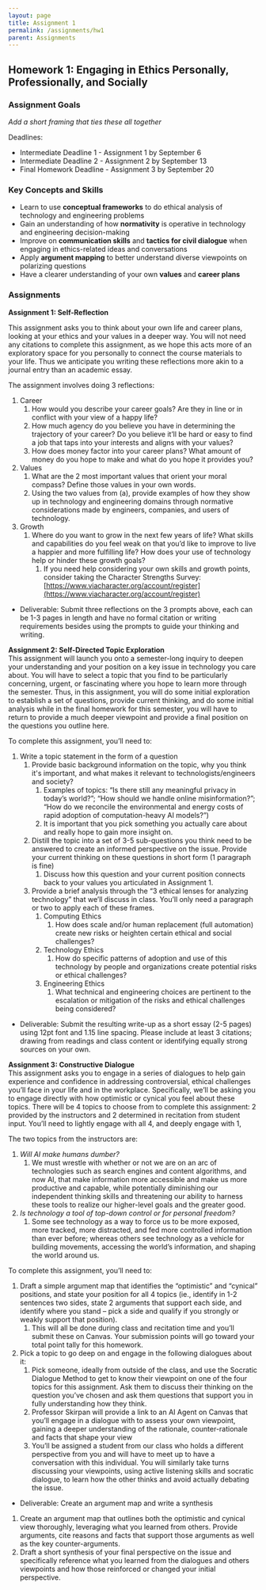```yaml
---
layout: page
title: Assignment 1
permalink: /assignments/hw1
parent: Assignments
---
```


## Homework 1: Engaging in Ethics Personally, Professionally, and Socially

### Assignment Goals

*Add a short framing that ties these all together*

Deadlines:

- Intermediate Deadline 1 \- Assignment 1 by September 6  
- Intermediate Deadline 2 \- Assignment 2 by September 13  
- Final Homework Deadline \- Assignment 3 by September 20

### Key Concepts and Skills

- Learn to use **conceptual frameworks** to do ethical analysis of technology and engineering problems  
- Gain an understanding of how **normativity** is operative in technology and engineering decision-making  
- Improve on **communication skills** and **tactics for civil dialogue** when engaging in ethics-related ideas and conversations  
- Apply **argument mapping** to better understand diverse viewpoints on polarizing questions  
- Have a clearer understanding of your own **values** and **career plans**

### Assignments

**Assignment 1: Self-Reflection**

This assignment asks you to think about your own life and career plans, looking at your ethics and your values in a deeper way. You will not need any citations to complete this assignment, as we hope this acts more of an exploratory space for you personally to connect the course materials to your life. Thus we anticipate you writing these reflections more akin to a journal entry than an academic essay.

The assignment involves doing 3 reflections:

1. Career  
   1. How would you describe your career goals? Are they in line or in conflict with your view of a happy life?  
   2. How much agency do you believe you have in determining the trajectory of your career? Do you believe it’ll be hard or easy to find a job that taps into your interests and aligns with your values?  
   3. How does money factor into your career plans? What amount of money do you hope to make and what do you hope it provides you?  
2. Values  
   1. What are the 2 most important values that orient your moral compass? Define those values in your own words.  
   2. Using the two values from (a), provide examples of how they show up in technology and engineering domains through normative considerations made by engineers, companies, and users of technology.  
3. Growth  
   1. Where do you want to grow in the next few years of life? What skills and capabilities do you feel weak on that you’d like to improve to live a happier and more fulfilling life? How does your use of technology help or hinder these growth goals?  
      1. If you need help considering your own skills and growth points, consider taking the Character Strengths Survey: [https://www.viacharacter.org/account/register](https://www.viacharacter.org/account/register) 

- Deliverable: Submit three reflections on the 3 prompts above, each can be 1-3 pages in length and have no formal citation or writing requirements besides using the prompts to guide your thinking and writing.


**Assignment 2: Self-Directed Topic Exploration**  
This assignment will launch you onto a semester-long inquiry to deepen your understanding and your position on a key issue in technology you care about. You will have to select a topic that you find to be particularly concerning, urgent, or fascinating where you hope to learn more through the semester. Thus, in this assignment, you will do some initial exploration to establish a set of questions, provide current thinking, and do some initial analysis while in the final homework for this semester, you will have to return to provide a much deeper viewpoint and provide a final position on the questions you outline here.

To complete this assignment, you’ll need to:

1. Write a topic statement in the form of a question  
   1. Provide basic background information on the topic, why you think it's important, and what makes it relevant to technologists/engineers and society?   
      1. Examples of topics: “Is there still any meaningful privacy in today’s world?”; “How should we handle online misinformation?”; “How do we reconcile the environmental and energy costs of rapid adoption of computation-heavy AI models?”)  
      2. It is important that you pick something you actually care about and really hope to gain more insight on.  
   2. Distill the topic into a set of 3-5 sub-questions you think need to be answered to create an informed perspective on the issue. Provide your current thinking on these questions in short form (1 paragraph is fine)  
      1. Discuss how this question and your current position connects back to your values you articulated in Assignment 1\.  
   3. Provide a brief analysis through the “3 ethical lenses for analyzing technology” that we’ll discuss in class. You’ll only need a paragraph or two to apply each of these frames.  
      1. Computing Ethics  
         1. How does scale and/or human replacement (full automation) create new risks or heighten certain ethical and social challenges?  
      2. Technology Ethics  
         1. How do specific patterns of adoption and use of this technology by people and organizations create potential risks or ethical challenges?  
      3. Engineering Ethics  
         1. What technical and engineering choices are pertinent to the escalation or mitigation of the risks and ethical challenges being considered?  
- Deliverable: Submit the resulting write-up as a short essay (2-5 pages) using 12pt font and 1.15 line spacing. Please include at least 3 citations; drawing from readings and class content or identifying equally strong sources on your own.

**Assignment 3: Constructive Dialogue**  
This assignment asks you to engage in a series of dialogues to help gain experience and confidence in addressing controversial, ethical challenges you’ll face in your life and in the workplace. Specifically, we’ll be asking you to engage directly with how optimistic or cynical you feel about these topics. There will be 4 topics to choose from to complete this assignment: 2 provided by the instructors and 2 determined in recitation from student input. You’ll need to lightly engage with all 4, and deeply engage with 1,

The two topics from the instructors are:

1. *Will AI make humans dumber?*  
   1. We must wrestle with whether or not we are on an arc of technologies such as search engines and content algorithms, and now AI, that make information more accessible and make us more productive and capable, while potentially diminishing our independent thinking skills and threatening our ability to harness these tools to realize our higher-level goals and the greater good.   
2. *Is technology a tool of top-down control or for personal freedom?*  
   1. Some see technology as a way to force us to be more exposed, more tracked, more distracted, and fed more controlled information than ever before; whereas others see technology as a vehicle for building movements, accessing the world’s information, and shaping the world around us. 

To complete this assignment, you’ll need to:

1. Draft a simple argument map that identifies the “optimistic” and “cynical” positions, and state your position for all 4 topics (ie., identify in 1-2 sentences two sides, state 2 arguments that support each side, and identify where you stand – pick a side and qualify if you strongly or weakly support that position).  
   1. This will all be done during class and recitation time and you’ll submit these on Canvas. Your submission points will go toward your total point tally for this homework.  
2. Pick a topic to go deep on and engage in the following dialogues about it:  
   1. Pick someone, ideally from outside of the class, and use the Socratic Dialogue Method to get to know their viewpoint on one of the four topics for this assignment. Ask them to discuss their thinking on the question you’ve chosen and ask them questions that support you in fully understanding how they think.  
   2. Professor Skirpan will provide a link to an AI Agent on Canvas that you’ll engage in a dialogue with to assess your own viewpoint, gaining a deeper understanding of the rationale, counter-rationale and facts that shape your view  
   3. You’ll be assigned a student from our class who holds a different perspective from you and will have to meet up to have a conversation with this individual. You will similarly take turns discussing your viewpoints, using active listening skills and socratic dialogue, to learn how the other thinks and avoid actually debating the issue.

- Deliverable: Create an argument map and write a synthesis  
1. Create an argument map that outlines both the optimistic and cynical view thoroughly, leveraging what you learned from others. Provide arguments, cite reasons and facts that support those arguments as well as the key counter-arguments.  
2. Draft a short synthesis of your final perspective on the issue and specifically reference what you learned from the dialogues and others viewpoints and how those reinforced or changed your initial perspective.

